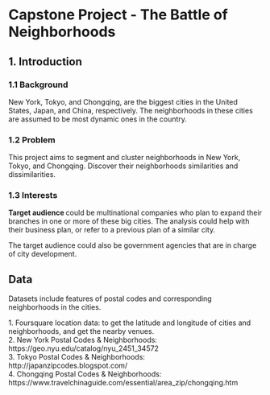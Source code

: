 <!DOCTYPE HTML>
<html lang="en">
<body>
	<h1> Capstone Project - The Battle of Neighborhoods </h1>
	<h2> 1. Introduction </h2>
	<h3> 1.1 Background </h3>
	<p>
		New York, Tokyo, and Chongqing, are the biggest cities in the United States, Japan, and China, respectively. The neighborhoods in these cities are assumed to be most dynamic ones in the country.
	<h3> 1.2 Problem </h3>
	<p>
		This project aims to segment and cluster neighborhoods in New York, Tokyo, and Chongqing. Discover their neighborhoods similarities and dissimilarities.
	<h3> 1.3 Interests </h3>
	<p>
		<b> Target audience </b> could be multinational companies who plan to expand their branches in one or more of these big cities. The analysis could help with their business plan, or refer to a previous plan of a similar city. 
	</p>
	<p>
		The target audience could also be government agencies that are in charge of city development.
	</p>	
	<h2> Data </h2>
	<p>
		Datasets include features of postal codes and corresponding neighborhoods in the cities.
	</p>
	<p>
		1. Foursquare location data: to get the latitude and longitude of cities and neighborhoods, and get the nearby venues. </br>
		2. New York Postal Codes & Neighborhoods: https://geo.nyu.edu/catalog/nyu_2451_34572 </br>
		3. Tokyo Postal Codes & Neighborhoods: http://japanzipcodes.blogspot.com/ </br>
		4. Chongqing Postal Codes & Neighborhoods: https://www.travelchinaguide.com/essential/area_zip/chongqing.htm </br>
</body>
</html>

